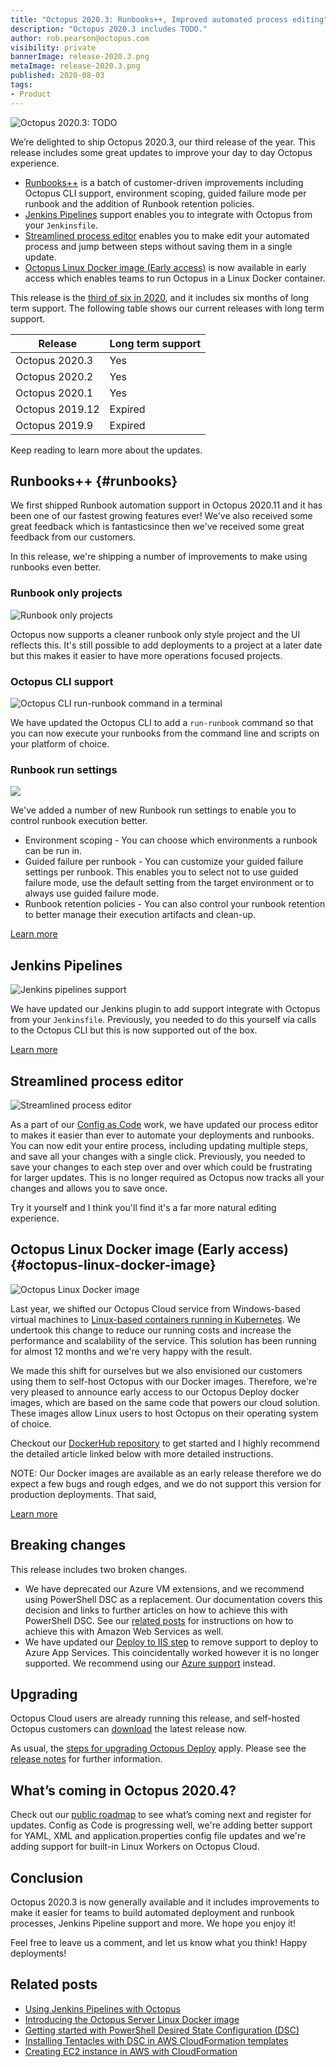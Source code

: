 ```yaml
---
title: "Octopus 2020.3: Runbooks++, Improved automated process editing"
description: "Octopus 2020.3 includes TODO."
author: rob.pearson@octopus.com
visibility: private
bannerImage: release-2020.3.png
metaImage: release-2020.3.png
published: 2020-08-03
tags:
- Product
---
```


![Octopus 2020.3: TODO](release-2020.3.png)

We’re delighted to ship Octopus 2020.3, our third release of the year. This release includes some great updates to improve your day to day Octopus experience.

* [Runbooks++](blog/2020-08/octopus-release-2020-3/index.md#runbooks) is a batch of customer-driven improvements including Octopus CLI support, environment scoping, guided failure mode per runbook and the addition of Runbook retention policies.
* [Jenkins Pipelines](blog/2020-08/octopus-release-2020-3/index.md#jenkins-pipelines) support enables you to integrate with Octopus from your `Jenkinsfile`.
* [Streamlined process editor](blog/2020-08/octopus-release-2020-3/index.md#streamlined-process-editor) enables you to make edit your automated process and jump between steps without saving them in a single update.
* [Octopus Linux Docker image (Early access)](blog/2020-08/octopus-release-2020-3/index.md#octopus-linux-image) is now available in early access which enables teams to run Octopus in a Linux Docker container. 

This release is the [third of six in 2020](/blog/2020-03/releases-and-lts/index.md), and it includes six months of long term support. The following table shows our current releases with long term support.

| Release               | Long term support           |
| --------------------- | --------------------------- |
| Octopus 2020.3        | Yes                         |
| Octopus 2020.2        | Yes                         |
| Octopus 2020.1        | Yes                         |
| Octopus 2019.12       | Expired                     |
| Octopus 2019.9        | Expired                     |

Keep reading to learn more about the updates.

## Runbooks++ {#runbooks}

We first shipped Runbook automation support in Octopus 2020.11 and it has been one of our fastest growing features ever! We've also received some great feedback which is fantasticsince then we've received some great feedback from our customers. 

In this release, we're shipping a number of improvements to make using runbooks even better.

### Runbook only projects

![Runbook only projects](runbook-only-projects.png)

Octopus now supports a cleaner runbook only style project and the UI reflects this. It's still possible to add deployments to a project at a later date but this makes it easier to have more operations focused projects.

### Octopus CLI support

![Octopus CLI run-runbook command in a terminal](octopus-cli-run-runbook.png)

We have updated the Octopus CLI to add a `run-runbook` command so that you can now execute your runbooks from the command line and scripts on your platform of choice.

### Runbook run settings

![](runbook-run-settings.png)

We've added a number of new Runbook run settings to enable you to control runbook execution better.

* Environment scoping - You can choose which environments a runbook can be run in.
* Guided failure per runbook - You can customize your guided failure settings per runbook. This enables you to select not to use guided failure mode, use the default setting from the target environment or to always use guided failure mode.
* Runbook retention policies - You can also control your runbook retention to better manage their execution artifacts and clean-up.

[Learn more](https://octopus.com/docs/runbooks)

## Jenkins Pipelines

![Jenkins pipelines support](jenkins-pipelines.png "width=500")

We have updated our Jenkins plugin to add support integrate with Octopus from your `Jenkinsfile`. Previously, you needed to do this yourself via calls to the Octopus CLI but this is now supported out of the box. 

[Learn more](/blog/2020-07/using-jenkins-pipelines/index.md)

## Streamlined process editor

![Streamlined process editor](streamlined-process-editor.png "width=500")

As a part of our [Config as Code](https://octopus.com/roadmap#pipeline-as-code) work, we have updated our process editor to makes it easier than ever to automate your deployments and runbooks. You can now edit your entire process, including updating multiple steps, and save all your changes with a single click. Previously, you needed to save your changes to each step over and over which could be frustrating for larger updates. This is no longer required as Octopus now tracks all your changes and allows you to save once. 

Try it yourself and I think you'll find it's a far more natural editing experience.

## Octopus Linux Docker image (Early access) {#octopus-linux-docker-image}

![Octopus Linux Docker image](octopus-linux-image.png "width=500")

Last year, we shifted our Octopus Cloud service from Windows-based virtual machines to  [Linux-based containers running in Kubernetes](https://octopus.com/blog/octopus-cloud-v2-why-kubernetes). We undertook this change to reduce our running costs and increase the performance and scalability of the service. This solution has been running for almost 12 months and we're very happy with the result. 

We made this shift for ourselves but we also envisioned our customers using them to self-host Octopus with our Docker images. Therefore, we're very pleased to announce early access to our Octopus Deploy docker images, which are based on the same code that powers our cloud solution. These images allow Linux users to host Octopus on their operating system of choice.

Checkout our [DockerHub repository](https://hub.docker.com/r/octopusdeploy/octopusdeploy) to get started and I highly recommend the detailed article linked below with more detailed instructions. 

NOTE: Our Docker images are available as an early release therefore we do expect a few bugs and rough edges, and we do not support this version for production deployments. That said, 

[Learn more](/blog/2020-08/introducing-linux-docker-image/index.md)

## Breaking changes

This release includes two broken changes.

* We have deprecated our Azure VM extensions, and we recommend using PowerShell DSC as a replacement. Our documentation covers this decision and links to further articles on how to achieve this with PowerShell DSC. See our [related posts]() for instructions on how to achieve this with Amazon Web Services as well.
* We have updated our [Deploy to IIS step](https://octopus.com/docs/deployment-examples/iis-websites-and-application-pools) to remove support to deploy to Azure App Services. This coincidentally worked however it is no longer supported. We recommend using our [Azure support](https://octopus.com/docs/deployment-examples/azure-deployments) instead.

## Upgrading

Octopus Cloud users are already running this release, and self-hosted Octopus customers can [download](https://octopus.com/downloads/2020.3.0) the latest release now.  

As usual, the [steps for upgrading Octopus Deploy](https://octopus.com/docs/administration/upgrading) apply. Please see the [release notes](https://octopus.com/downloads/compare?to=2020.3.0) for further information.

## What’s coming in Octopus 2020.4?

Check out our [public roadmap](https://octopus.com/roadmap) to see what’s coming next and register for updates. Config as Code is progressing well,  we're adding better support for YAML, XML and application.properties config file updates and we're adding support for built-in Linux Workers on Octopus Cloud.

## Conclusion

Octopus 2020.3 is now generally available and it includes improvements to make it easier for teams to build automated deployment and runbook processes, Jenkins Pipeline support and more. We hope you enjoy it! 

Feel free to leave us a comment, and let us know what you think! Happy deployments!

## Related posts

* [Using Jenkins Pipelines with Octopus](/blog/2020-07/using-jenkins-pipelines/index.md)
* [Introducing the Octopus Server Linux Docker image](/blog/2020-07/introducing-linux-docker-image/index.md)
* [Getting started with PowerShell Desired State Configuration (DSC)](/blog/2019-10/getting-started-with-powershell-dsc/index.md)
* [Installing Tentacles with DSC in AWS CloudFormation templates](/blog/2020-07/dsc-with-aws-cloudformation/index.md)
* [Creating EC2 instance in AWS with CloudFormation](/blog/2020-07/aws-cloudformation-ec2-examples/index.md)